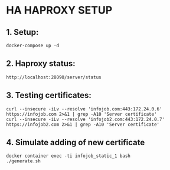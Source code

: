 # HA HAPROXY SETUP

## 1. Setup:
```shell
docker-compose up -d
```

## 2. Haproxy status:
```shell
http://localhost:28090/server/status
```

## 3. Testing certificates:
```shell
curl --insecure -iLv --resolve 'infojob.com:443:172.24.0.6' https://infojob.com 2>&1 | grep -A10 'Server certificate'
curl --insecure -iLv --resolve 'infojob2.com:443:172.24.0.7' https://infojob2.com 2>&1 | grep -A10 'Server certificate'
```

## 4. Simulate adding of new certificate
```shell
docker container exec -ti infojob_static_1 bash
./generate.sh
```

